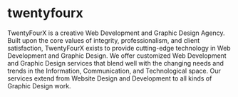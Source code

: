 # twentyfourx
TwentyFourX is a creative Web Development and Graphic Design Agency. Built upon the core values of integrity, professionalism, and client satisfaction, TwentyFourX exists to provide cutting-edge technology in Web Development and Graphic Design. We offer customized Web Development and Graphic Design services that blend well with the changing needs and trends in the Information, Communication, and Technological space. Our services extend from Website Design and Development to all kinds of Graphic Design work.
